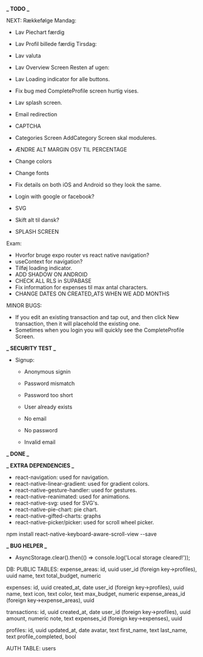 **_ TODO _**

NEXT: Rækkefølge
Mandag: 
-  Lav Piechart færdig
-  Lav Profil billede færdig
Tirsdag:
-  Lav valuta
-  Lav Overview Screen
Resten af ugen:
-  Lav Loading indicator for alle buttons.
-  Fix bug med CompleteProfile screen hurtig vises.
-  Lav splash screen.
-  Email redirection
-  CAPTCHA

-  Categories Screen AddCategory Screen skal moduleres.
-  ÆNDRE ALT MARGIN OSV TIL PERCENTAGE
-  Change colors
-  Change fonts
-  Fix details on both iOS and Android so they look the same.
-  Login with google or facebook?
-  SVG
-  Skift alt til dansk?
-  SPLASH SCREEN

Exam:

-  Hvorfor bruge expo router vs react native navigation?
-  useContext for navigation?
-  Tilføj loading indicator.
-  ADD SHADOW ON ANDROID
-  CHECK ALL RLS in SUPABASE
-  Fix information for expenses til max antal characters.
-  CHANGE DATES ON CREATED_ATS WHEN WE ADD MONTHS

MINOR BUGS:
-  If you edit an existing transaction and tap out, and then click New transaction, then it will placehold the existing one.
-  Sometimes when you login you will quickly see the CompleteProfile Screen.

**_ SECURITY TEST _**

-  Signup:

   -  Anonymous signin
   -  Password mismatch
   -  Password too short
   -  User already exists

   -  No email
   -  No password
   -  Invalid email

**_ DONE _**

**_ EXTRA DEPENDENCIES _**

-  react-navigation: used for navigation.
-  react-native-linear-gradient: used for gradient colors.
-  react-native-gesture-handler: used for gestures.
-  react-native-reanimated: used for animations.
-  react-native-svg: used for SVG's.
-  react-native-pie-chart: pie chart.
-  react-native-gifted-charts: graphs
-  react-native-picker/picker: used for scroll wheel picker.

npm install react-native-keyboard-aware-scroll-view --save

**_ BUG HELPER _**

-  AsyncStorage.clear().then(() => console.log('Local storage cleared!'));



DB: 
PUBLIC TABLES:
expense_areas: 
id, uuid
user_id (foreign key->profiles), uuid
name, text
total_budget, numeric

expenses: 
id, uuid
created_at, date
user_id (foreign key->profiles), uuid
name, text
icon, text
color, text
max_budget, numeric
expense_areas_id (foreign key->expense_areas), uuid

transactions:
id, uuid
created_at, date
user_id (foreign key->profiles), uuid
amount, numeric
note, text
expenses_id (foreign key->expenses), uuid

profiles:
id, uuid
updated_at, date
avatar, text
first_name, text
last_name, text
profile_completed, bool

AUTH TABLE:
users